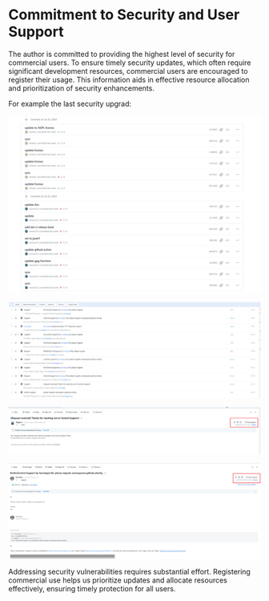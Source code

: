 # Commitment to Security and User Support

The author is committed to providing the highest level of security for commercial users. To ensure timely security updates, which often require significant development resources, commercial users are encouraged to register their usage. This information aids in effective resource allocation and prioritization of security enhancements.

For example the last security upgrad:

![Github](./pic/github.com.png)

![Sonatype](./pic/requestpng.png)

![Request](./pic/request.png)

![Request](./pic/request2.png)

Addressing security vulnerabilities requires substantial effort. Registering commercial use helps us prioritize updates and allocate resources effectively, ensuring timely protection for all users.